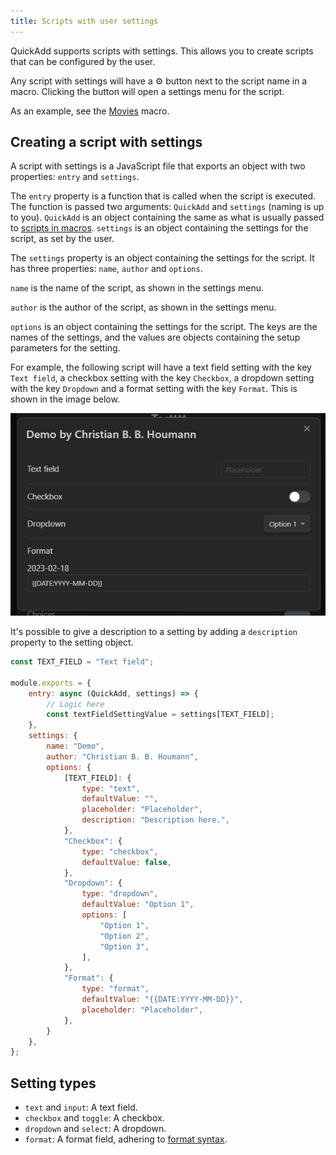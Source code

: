 ```yaml
---
title: Scripts with user settings
---
```


QuickAdd supports scripts with settings. This allows you to create scripts that can be configured by the user.

Any script with settings will have a ⚙️ button next to the script name in a macro. Clicking the button will open a settings menu for the script.

As an example, see the [Movies](../Examples/Macro_MovieAndSeriesScript.md) macro.

## Creating a script with settings
A script with settings is a JavaScript file that exports an object with two properties: `entry` and `settings`.

The `entry` property is a function that is called when the script is executed. The function is passed two arguments: `QuickAdd` and `settings` (naming is up to you).
`QuickAdd` is an object containing the same as what is usually passed to [scripts in macros](../Choices/MacroChoice). `settings` is an object containing the settings for the script, as set by the user.

The `settings` property is an object containing the settings for the script. It has three properties: `name`, `author` and `options`.

`name` is the name of the script, as shown in the settings menu.

`author` is the author of the script, as shown in the settings menu.

`options` is an object containing the settings for the script. The keys are the names of the settings, and the values are objects containing the setup parameters for the setting.

For example, the following script will have a text field setting with the key `Text field`, a checkbox setting with the key `Checkbox`, a dropdown setting with the key `Dropdown` and a format setting with the key `Format`. This is shown in the image below.

![Settings menu for the script](../Images/script_with_settings.png)

It's possible to give a description to a setting by adding a `description` property to the setting object.

```js
const TEXT_FIELD = "Text field";

module.exports = {
    entry: async (QuickAdd, settings) => {
        // Logic here
        const textFieldSettingValue = settings[TEXT_FIELD];
    },
    settings: {
        name: "Demo",
        author: "Christian B. B. Houmann",
        options: {
            [TEXT_FIELD]: {
                type: "text",
                defaultValue: "",
                placeholder: "Placeholder",
                description: "Description here.",
            },
            "Checkbox": {
                type: "checkbox",
                defaultValue: false,
            },
            "Dropdown": {
                type: "dropdown",
                defaultValue: "Option 1",
                options: [
                    "Option 1",
                    "Option 2",
                    "Option 3",
                ],
            },
            "Format": {
                type: "format",
                defaultValue: "{{DATE:YYYY-MM-DD}}",
                placeholder: "Placeholder",
            },
        }
    },
};
```

## Setting types
- `text` and `input`: A text field.
- `checkbox` and `toggle`: A checkbox.
- `dropdown` and `select`: A dropdown.
- `format`: A format field, adhering to [format syntax](/Docs/FormatSyntax).